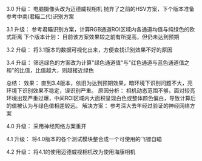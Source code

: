 3.0
升级：
    电脑摄像头改为迈德威视相机
    抛弃了之前的HSV方案，下个版本准备参考中南(君瞄二代)识别方案

3.1
升级：
    参考君瞄识别方案，计算RGB通道ROI区域内各通道均值与纯绿色的欧式距离
下个版本计划：
    目前该方案效果较之前有所提高，但仍未达到预期

3.2
升级：
    将3.1版本的数据可视化出来，方便查找识别效果不好的原因
    
3.4
升级：
    筛选绿色的方案改为计算"绿色通道值"与"红色通道与蓝色通道值之和"的比值，比值越大，则越接近绿色

总结：
    效果：
        直到3.4版本，依旧为达到预期效果，暗环境下识别问题不大，亮环境下识别效果不稳定，误识别严重。
    原因分析：
        相机动态范围不够，面对较亮环境出现严重过爆，中间ROI区域内大面积呈现白色或整体颜色偏白，导致计算后的值被认为与绿色值相差较远。
    解决方案：
        参考深大去年经过验证的神经网络方案



4.0
升级：
    采用神经网络方案重开

4.1
升级：
    将4.0版本的各个测试模块整合成一个可使用的飞镖自瞄

4.2
升级：
    将4.1的使用迈德威视相机改为使用海康相机